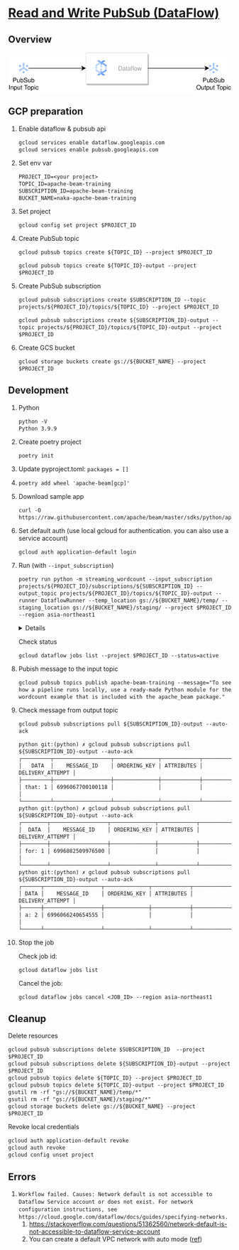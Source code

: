 # [Read and Write PubSub (DataFlow)](https://cloud.google.com/dataflow/docs/quickstarts/create-pipeline-python)

## Overview

![](01-read-and-write-pubsub.drawio.svg)


## GCP preparation

1. Enable dataflow & pubsub api
    ```
    gcloud services enable dataflow.googleapis.com
    gcloud services enable pubsub.googleapis.com
    ```
1. Set env var
    ```
    PROJECT_ID=<your project>
    TOPIC_ID=apache-beam-training
    SUBSCRIPTION_ID=apache-beam-training
    BUCKET_NAME=naka-apache-beam-training
    ```
1. Set project
    ```
    gcloud config set project $PROJECT_ID
    ```
1. Create PubSub topic
    ```
    gcloud pubsub topics create ${TOPIC_ID} --project $PROJECT_ID
    ```

    ```
    gcloud pubsub topics create ${TOPIC_ID}-output --project $PROJECT_ID
    ```
1. Create PubSub subscription
    ```
    gcloud pubsub subscriptions create $SUBSCRIPTION_ID --topic projects/${PROJECT_ID}/topics/${TOPIC_ID} --project $PROJECT_ID
    ```

    ```
    gcloud pubsub subscriptions create ${SUBSCRIPTION_ID}-output --topic projects/${PROJECT_ID}/topics/${TOPIC_ID}-output --project $PROJECT_ID
    ```
1. Create GCS bucket
    ```
    gcloud storage buckets create gs://${BUCKET_NAME} --project $PROJECT_ID
    ```

## Development

1. Python
    ```
    python -V
    Python 3.9.9
    ```
1. Create poetry project
    ```
    poetry init
    ```
1. Update pyproject.toml: `packages = []`
1. `poetry add wheel 'apache-beam[gcp]'`
1. Download sample app
    ```
    curl -O https://raw.githubusercontent.com/apache/beam/master/sdks/python/apache_beam/examples/streaming_wordcount.py
    ```

1. Set default auth (use local gcloud for authentication. you can also use a service account)
    ```
    gcloud auth application-default login
    ```
1. Run (with `--input_subscription`)
    ```
    poetry run python -m streaming_wordcount --input_subscription projects/${PROJECT_ID}/subscriptions/${SUBSCRIPTION_ID} --output_topic projects/${PROJECT_ID}/topics/${TOPIC_ID}-output --runner DataflowRunner --temp_location gs://${BUCKET_NAME}/temp/ --staging_location gs://${BUCKET_NAME}/staging/ --project $PROJECT_ID --region asia-northeast1
    ```

    <details>

    ```
    INFO:apache_beam.runners.dataflow.dataflow_runner:2023-02-17T00:50:52.913Z: JOB_MESSAGE_BASIC: Running job using Streaming Engine
    INFO:apache_beam.runners.dataflow.dataflow_runner:2023-02-17T00:50:52.939Z: JOB_MESSAGE_DEBUG: Workflow config is missing a default resource spec.
    INFO:apache_beam.runners.dataflow.dataflow_runner:2023-02-17T00:50:52.966Z: JOB_MESSAGE_DEBUG: Adding StepResource setup and teardown to workflow graph.
    INFO:apache_beam.runners.dataflow.dataflow_runner:2023-02-17T00:50:52.996Z: JOB_MESSAGE_DEBUG: Adding workflow start and stop steps.
    INFO:apache_beam.runners.dataflow.dataflow_runner:2023-02-17T00:50:53.028Z: JOB_MESSAGE_DEBUG: Assigning stage ids.
    INFO:apache_beam.runners.dataflow.dataflow_runner:2023-02-17T00:50:54.092Z: JOB_MESSAGE_DEBUG: Starting worker pool setup.
    INFO:apache_beam.runners.dataflow.dataflow_runner:2023-02-17T00:50:54.124Z: JOB_MESSAGE_DEBUG: Starting worker pool setup.
    INFO:apache_beam.runners.dataflow.dataflow_runner:2023-02-17T00:50:54.155Z: JOB_MESSAGE_BASIC: Starting 1 workers in asia-northeast1-a...
    INFO:apache_beam.runners.dataflow.dataflow_runner:Job 2023-02-16_16_50_40-8403974779991517351 is in state JOB_STATE_RUNNING
    INFO:apache_beam.runners.dataflow.dataflow_runner:2023-02-17T00:51:58.476Z: JOB_MESSAGE_DETAILED: Autoscaling: Raised the number of workers to 1 so that the pipeline can catch up with its backlog and keep up with its input rate.
    INFO:apache_beam.runners.dataflow.dataflow_runner:2023-02-17T00:52:30.514Z: JOB_MESSAGE_DETAILED: Workers have started successfully.
    INFO:apache_beam.runners.dataflow.dataflow_runner:2023-02-17T00:52:45.310Z: JOB_MESSAGE_DETAILED: All workers have finished the startup processes and began to receive work requests.
    ```

    </details>

    Check status

    ```
    gcloud dataflow jobs list --project $PROJECT_ID --status=active
    ```

1. Pubish message to the input topic

    ```
    gcloud pubsub topics publish apache-beam-training --message="To see how a pipeline runs locally, use a ready-made Python module for the wordcount example that is included with the apache_beam package."
    ```

1. Check message from output topic
    ```
    gcloud pubsub subscriptions pull ${SUBSCRIPTION_ID}-output --auto-ack
    ```

    ```
    python git:(python) ✗ gcloud pubsub subscriptions pull ${SUBSCRIPTION_ID}-output --auto-ack
    ┌─────────┬──────────────────┬──────────────┬────────────┬──────────────────┐
    │   DATA  │    MESSAGE_ID    │ ORDERING_KEY │ ATTRIBUTES │ DELIVERY_ATTEMPT │
    ├─────────┼──────────────────┼──────────────┼────────────┼──────────────────┤
    │ that: 1 │ 6996067700100118 │              │            │                  │
    └─────────┴──────────────────┴──────────────┴────────────┴──────────────────┘
    python git:(python) ✗ gcloud pubsub subscriptions pull ${SUBSCRIPTION_ID}-output --auto-ack
    ┌────────┬──────────────────┬──────────────┬────────────┬──────────────────┐
    │  DATA  │    MESSAGE_ID    │ ORDERING_KEY │ ATTRIBUTES │ DELIVERY_ATTEMPT │
    ├────────┼──────────────────┼──────────────┼────────────┼──────────────────┤
    │ for: 1 │ 6996082509976500 │              │            │                  │
    └────────┴──────────────────┴──────────────┴────────────┴──────────────────┘
    python git:(python) ✗ gcloud pubsub subscriptions pull ${SUBSCRIPTION_ID}-output --auto-ack
    ┌──────┬──────────────────┬──────────────┬────────────┬──────────────────┐
    │ DATA │    MESSAGE_ID    │ ORDERING_KEY │ ATTRIBUTES │ DELIVERY_ATTEMPT │
    ├──────┼──────────────────┼──────────────┼────────────┼──────────────────┤
    │ a: 2 │ 6996066240654555 │              │            │                  │
    └──────┴──────────────────┴──────────────┴────────────┴──────────────────┘
    ```
1. Stop the job

    Check job id:

    ```
    gcloud dataflow jobs list
    ```

    Cancel the job:

    ```
    gcloud dataflow jobs cancel <JOB_ID> --region asia-northeast1
    ```

## Cleanup

Delete resources

```
gcloud pubsub subscriptions delete $SUBSCRIPTION_ID  --project $PROJECT_ID
gcloud pubsub subscriptions delete ${SUBSCRIPTION_ID}-output --project $PROJECT_ID
gcloud pubsub topics delete ${TOPIC_ID} --project $PROJECT_ID
gcloud pubsub topics delete ${TOPIC_ID}-output --project $PROJECT_ID
gsutil rm -rf "gs://${BUCKET_NAME}/temp/*"
gsutil rm -rf "gs://${BUCKET_NAME}/staging/*"
gcloud storage buckets delete gs://${BUCKET_NAME} --project $PROJECT_ID
```

Revoke local credentials
```
gcloud auth application-default revoke
gcloud auth revoke
gcloud config unset project
```

## Errors

1. `Workflow failed. Causes: Network default is not accessible to Dataflow Service account or does not exist. For network configuration instructions, see https://cloud.google.com/dataflow/docs/guides/specifying-networks.`
    1. https://stackoverflow.com/questions/51362560/network-default-is-not-accessible-to-dataflow-service-account
    1. You can create a default VPC network with auto mode ([ref](https://cloud.google.com/vpc/docs/vpc#auto-mode-considerations))
